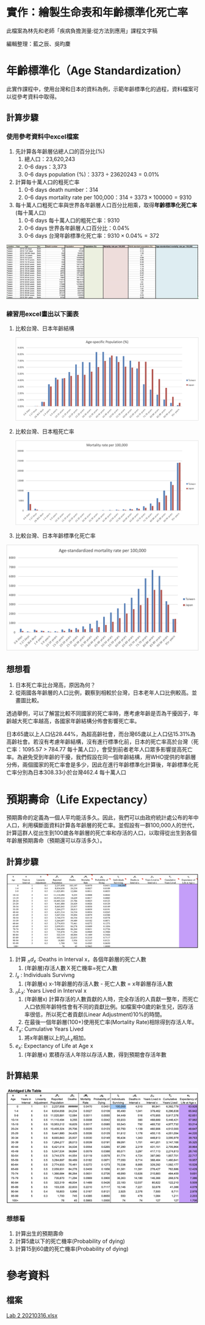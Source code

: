 <script type="text/javascript" id="MathJax-script" async
  src="https://cdn.jsdelivr.net/npm/mathjax@3/es5/tex-mml-chtml.js">
</script>

# 實作：繪製生命表和年齡標準化死亡率

此檔案為林先和老師「疾病負擔測量:從方法到應用」課程文字稿

編輯整理：藍之辰、吳昀麇

# 年齡標準化（Age Standardization）

此實作課程中，使用台灣和日本的資料為例，示範年齡標準化的過程，資料檔案可以從參考資料中取得。

## 計算步驟

### 使用參考資料中excel檔案

1. 先計算各年齡層佔總人口的百分比(%)
    1. 總人口：23,620,243
    2. 0-6 days：3,373
    3. 0-6 days population (%)：$3373 \div23620243=0.01\%$
2. 計算每十萬人口的粗死亡率
    1. 0-6 days death number：314
    2. 0-6 days mortality rate per 100,000：$314 \div3373 \times100000=9310$
3. 每十萬人口粗死亡率與世界各年齡層人口百分比相乘，取得**年齡標準化死亡率**(每十萬人口)
    1. 0-6 days 每十萬人口的粗死亡率：9310
    2. 0-6 days 世界各年齡層人口百分比：0.04%
    3. 0-6 days 台灣年齡標準化死亡率：$9310 \times 0.04 \%=372$

![截圖 2021-08-13 下午1.11.15.png](%E5%AF%A6%E4%BD%9C%EF%BC%9A%E7%B9%AA%E8%A3%BD%E7%94%9F%E5%91%BD%E8%A1%A8%E5%92%8C%E5%B9%B4%E9%BD%A1%E6%A8%99%E6%BA%96%E5%8C%96%E6%AD%BB%E4%BA%A1%E7%8E%87%200f8ea90abc794de9b96ff14b3058a4b8/%E6%88%AA%E5%9C%96_2021-08-13_%E4%B8%8B%E5%8D%881.11.15.png)

### 練習用excel畫出以下圖表

1. 比較台灣、日本年齡結構
    
    ![Untitled](%E5%AF%A6%E4%BD%9C%EF%BC%9A%E7%B9%AA%E8%A3%BD%E7%94%9F%E5%91%BD%E8%A1%A8%E5%92%8C%E5%B9%B4%E9%BD%A1%E6%A8%99%E6%BA%96%E5%8C%96%E6%AD%BB%E4%BA%A1%E7%8E%87%200f8ea90abc794de9b96ff14b3058a4b8/Untitled.png)
    
2. 比較台灣、日本粗死亡率
    
    ![Untitled](%E5%AF%A6%E4%BD%9C%EF%BC%9A%E7%B9%AA%E8%A3%BD%E7%94%9F%E5%91%BD%E8%A1%A8%E5%92%8C%E5%B9%B4%E9%BD%A1%E6%A8%99%E6%BA%96%E5%8C%96%E6%AD%BB%E4%BA%A1%E7%8E%87%200f8ea90abc794de9b96ff14b3058a4b8/Untitled%201.png)
    
3. 比較台灣、日本年齡標準化死亡率

![Untitled](%E5%AF%A6%E4%BD%9C%EF%BC%9A%E7%B9%AA%E8%A3%BD%E7%94%9F%E5%91%BD%E8%A1%A8%E5%92%8C%E5%B9%B4%E9%BD%A1%E6%A8%99%E6%BA%96%E5%8C%96%E6%AD%BB%E4%BA%A1%E7%8E%87%200f8ea90abc794de9b96ff14b3058a4b8/Untitled%202.png)

## 想想看

1. 日本死亡率比台灣高，原因為何？
2. 從兩國各年齡層的人口比例，觀察到相較於台灣，日本老年人口比例較高。並畫圖比較。

透過舉例，可以了解當比較不同國家的死亡率時，應考慮年齡是否為干擾因子，年齡越大死亡率越高，各國家年齡結構分佈會影響死亡率。

日本65歲以上人口佔28.44%，為超高齡社會，而台灣65歲以上人口佔15.31%為高齡社會。若沒有考慮年齡結構，沒有進行標準化前，日本的死亡率高於台灣（死亡率：1095.57 > 784.77 每十萬人口），會受到前者老年人口眾多影響提高死亡率。為避免受到年齡的干擾，我們假設在同一個年齡結構，用WHO提供的年齡層分佈，兩個國家的死亡率會是多少，因此在進行年齡標準化計算後，年齡標準化死亡率分別為日本308.33小於台灣462.4 每十萬人口

# 預期壽命（Life Expectancy）

預期壽命的定義為一個人平均能活多久。因此，我們可以由政府統計處公布的年中人口，利用橫斷面資料計算各年齡層的死亡率。並假設有一群100,000人的世代，計算這群人從出生到100歲各年齡層的死亡率和存活的人口，以取得從出生到各個年齡層預期壽命（預期還可以存活多久）。

## 計算步驟

![截圖 2021-08-13 下午1.40.38.png](%E5%AF%A6%E4%BD%9C%EF%BC%9A%E7%B9%AA%E8%A3%BD%E7%94%9F%E5%91%BD%E8%A1%A8%E5%92%8C%E5%B9%B4%E9%BD%A1%E6%A8%99%E6%BA%96%E5%8C%96%E6%AD%BB%E4%BA%A1%E7%8E%87%200f8ea90abc794de9b96ff14b3058a4b8/%E6%88%AA%E5%9C%96_2021-08-13_%E4%B8%8B%E5%8D%881.40.38.png)

1. 計算 $_nd_x$ :Deaths in Interval x，各個年齡層的死亡人數
    1. (年齡層)存活人數Ｘ死亡機率=死亡人數
2. $l_x$ : Individuals Survivng
    1. (年齡層x) x-1年齡層的存活人數 - 死亡人數 = x年齡層存活人數
3. $_nL_x$: Years Lived in Interval x
    1. (年齡層x) 計算存活的人數貢獻的人時，完全存活的人貢獻一整年，而死亡人口依照年齡特性會有不同的貢獻比例。如檔案中0歲的新生兒，因存活率很低，所以死亡者貢獻(Linear Adjustment)10%的時間。
    2. 在最後一個年齡層(100+)使用死亡率(Mortality Rate)相除得到存活人年。
4. $T_x$: Cumulative Years Lived
    1. 將x年齡層以上的$_nL_x$相加。
5. $e_x$: Expectancy of Life at Age x
    1. (年齡層x) 累積存活人年除以存活人數，得到預期會存活年數

## 計算結果

![截圖 2022-02-11 下午4.10.54.png](%E5%AF%A6%E4%BD%9C%EF%BC%9A%E7%B9%AA%E8%A3%BD%E7%94%9F%E5%91%BD%E8%A1%A8%E5%92%8C%E5%B9%B4%E9%BD%A1%E6%A8%99%E6%BA%96%E5%8C%96%E6%AD%BB%E4%BA%A1%E7%8E%87%200f8ea90abc794de9b96ff14b3058a4b8/%E6%88%AA%E5%9C%96_2022-02-11_%E4%B8%8B%E5%8D%884.10.54.png)

### 想想看

1. 計算出生的預期壽命
2. 計算5歲以下的死亡機率(Probability of dying)
3. 計算15到60歲的死亡機率(Probability of dying)

# 參考資料

## 檔案

[Lab 2 20210316.xlsx](%E5%AF%A6%E4%BD%9C%EF%BC%9A%E7%B9%AA%E8%A3%BD%E7%94%9F%E5%91%BD%E8%A1%A8%E5%92%8C%E5%B9%B4%E9%BD%A1%E6%A8%99%E6%BA%96%E5%8C%96%E6%AD%BB%E4%BA%A1%E7%8E%87%200f8ea90abc794de9b96ff14b3058a4b8/Lab_2_20210316.xlsx)